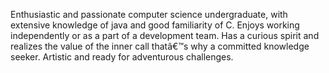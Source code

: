 Enthusiastic and passionate computer science undergraduate, with extensive knowledge of java and good familiarity of C. Enjoys working independently or as a part of a development team. Has a curious spirit and realizes the value of the inner call thatâ€™s why a committed knowledge seeker. Artistic and ready for adventurous challenges.

<!---
sondosaabed/sondosaabed is a ✨ special ✨ repository because its `README.md` (this file) appears on your GitHub profile.
You can click the Preview link to take a look at your changes.
--->
